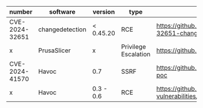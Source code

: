 | number | software | version | type | POC | Other |
| -------- | -------- | -------- | -------- | -------- | -------- |
| CVE-2024-32651 | changedetection | < 0.45.20 | RCE | https://github.com/s0ck3t-s3c/CVE-2024-32651-changedetection-RCE | x |
| x | PrusaSlicer | x | Privilege Escalation | https://github.com/suce0155/prusaslicer_exploit | x |
| CVE-2024-41570 | Havoc | 0.7 | SSRF | https://github.com/chebuya/Havoc-C2-SSRF-poc | https://blog.chebuya.com/posts/server-side-request-forgery-on-havoc-c2/ |
| x | Havoc | 0.3 - 0.6 | RCE | https://github.com/IncludeSecurity/c2-vulnerabilities/tree/main/havoc_auth_rce | x |